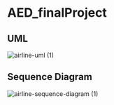 # AED_finalProject
## UML
![airline-uml (1)](https://user-images.githubusercontent.com/66103633/206909992-77f84e11-3795-4c77-b5b9-229a7799ded6.png)
## Sequence Diagram
![airline-sequence-diagram (1)](https://user-images.githubusercontent.com/66103633/206912688-d1c3a495-bcd1-4c56-a16a-4df0e5e2f5cd.png)
